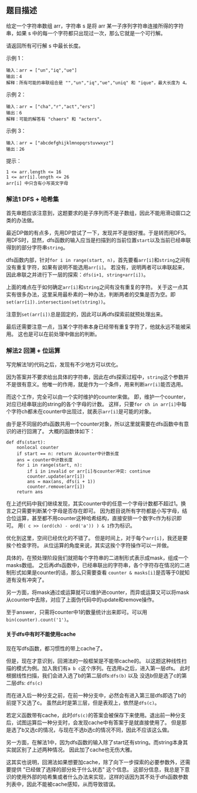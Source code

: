## 题目描述
给定一个字符串数组 arr，字符串 s 是将 arr 某一子序列字符串连接所得的字符串，如果 s 中的每一个字符都只出现过一次，那么它就是一个可行解。

请返回所有可行解 s 中最长长度。

示例 1：
```
输入：arr = ["un","iq","ue"]
输出：4
解释：所有可能的串联组合是 "","un","iq","ue","uniq" 和 "ique"，最大长度为 4。
```
示例 2：
```
输入：arr = ["cha","r","act","ers"]
输出：6
解释：可能的解答有 "chaers" 和 "acters"。
```
示例 3：
```
输入：arr = ["abcdefghijklmnopqrstuvwxyz"]
输出：26
```

提示：
```
1 <= arr.length <= 16
1 <= arr[i].length <= 26
arr[i] 中只含有小写英文字母
```

### 解法1 DFS + 哈希集
首先审题应该注意到，这题要求的是子序列而不是子数组，因此不能用滑动窗口之类的办法做。

最近DP做的有点多，先用DP尝试了一下，发现并不是很好推。于是转而用DFS。
用DFS时，显然，dfs函数的输入应当是扫描到的当前位置`start`以及当前已经串联得到的部分字符串`string`。

dfs函数内部，针对`for i in range(start, n)`，首先要看`arr[i]`和`string`之间有没有重复字符，如果有说明不能选用`arr[i]`。
若没有，说明两者可以串联起来，因此串联之并进行下一层的探索：`dfs(i+1, string+arr[i])`。

上面的难点在于如何确定`arr[i]`和`string`之间有没有重复的字符。
关于这一点其实有很多办法，这里采用最朴素的一种办法，判断两者的交集是否为空。即`set(arr[i]).intersection(set(string))`。

注意到`set(arr[i])`总是固定的，因此可以再dfs探索前就预处理出来。

最后还需要注意一点，当某个字符串本身已经带有重复字符了，他就永远不能被采用。
这也是可以在前处理中做出的判断。

### 解法2 回溯 + 位运算
写完解法1的代码之后，发现有不少地方可以优化。

因为答案并不要求给出具体的字符串，因此在dfs探索过程中，`string`这个参数并不是很有意义。他唯一的作用，就是作为一个条件，用来判断`arr[i]`能否选用。

而这个工作，完全可以由一个实时维护的counter来做。
即，维护一个counter，对应已经串联出的string的各个字母的计数。
这样，只要`for ch in arr[i]`中每个字符ch都未在counter中出现过，就表示`arr[i]`是可能的对象。

由于是不同层的dfs函数共用一个counter对象，所以这里就需要在dfs函数中有意识的进行回溯了。
大概的函数体如下：
```text
def dfs(start):
    nonlocal counter
    if start == n: return 从counter中计数长度
    ans = counter中计数长度
    for i in range(start, n):
        if i in invalid or arr[i]与counter冲突: continue
        counter.update(arr[i])
        ans = max(ans, dfs(i + 1))
        counter.remove(arr[i])
    return ans
```

在上述代码中我们继续发现，其实counter中的任意一个字母计数都不超过1。换言之只需要判断某个字母是否存在即可。
因为题目说所有字符都是小写字母，结合位运算，甚至都不用counter这种哈希结构，直接安排一个数字c作为标识即可。
用`( c >> (ord(ch) - ord('a')) ) & 1`作为标识。

优化到这里，空间已经优化的不错了。
但是时间上，对于每个`arr[i]`，我还是要挨个检查字符。
从位运算的角度来说，其实这挨个字符操作可以一并做。

具体的，在预处理阶段我们就把每个字符串的二进制形式表示成mask，组成一个masks数组。
之后再dfs函数中，已经串联出的字符串，各个字符存在情况的二进制形式如果是counter的话，那么只需要查看
`counter & masks[i]`是否等于0就知道有没有冲突了。

另一方面，将mask通过或运算就可以维护进counter，而异或运算又可以将mask从counter中去除，对应了上面伪代码中的update和remove操作。

至于answer，只需将counter中1的数量统计出来即可。可以用`bin(counter).count('1')`。

#### 关于dfs中有时不能使用cache
现在写dfs函数，都习惯性的带上cache了。

但是，现在才意识到，回溯法的一般框架是不能带cache的。
以这题这种线性扫描的模式为例。加入我们有`a b c`这个序列。在选用`a`之后，进入第一层dfs。
此时根据线性扫描，我们会进入选了b的第二层dfs:`dfs(b)`
以及
没选b但是选了c的第二层dfs: `dfs(c)`

而在进入后一种分支之前，在前一种分支中，必然会有进入第三层dfs即选了b的前提下又选了c。
虽然此时是第三层，但是表观上，依然是`dfs(c)`。

若定义函数带有cache，此时`dfs(c)`的答案会被保存下来使用。退出前一种分支后，试图运算后一种分支时，会发现cache中有答案于是就直接使用了。
但是那是选了b又选c的情况，与现在不选b选c的情况不同，因此不应该这么做。

另一方面，在解法1中，因为dfs函数的输入除了start还有string。而string本身其实就区别了上述两种情况。
因此加了cache也无伤大雅。

这其实也说明，回溯法如果想要加cache，除了向下一步探索的必要参数外，还需要提供 "已经做了选择的部分处于什么状态" 这个信息。
这部分信息，我总是下意识的使用外部的哈希集或者什么办法来实现，这样的话因为其不处于dfs函数参数列表中，因此不能被cache感知，从而导致错误。